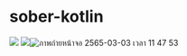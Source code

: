 # sober-kotlin


<img src="https://user-images.githubusercontent.com/91581428/156500479-52383b20-f471-48d7-8b11-0d92dc75ce27.png"></img> <img src="https://user-images.githubusercontent.com/91581428/156500538-5f21c613-f796-460c-a3b3-1c9ff466a0fa.png"></img>![ภาพถ่ายหน้าจอ 2565-03-03 เวลา 11 47 53](https://user-images.githubusercontent.com/91581428/156500640-a203da75-4728-49ed-b83c-c47a28acce39.png)
